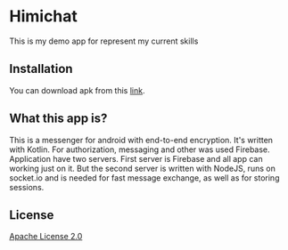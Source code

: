# Himichat

This is my demo app for represent my current skills

## Installation

You can download apk from this [link](https://vk.com/gladozzz).

## What this app is?

This is a messenger for android with end-to-end encryption. It's written with Kotlin. For authorization, messaging and other was used Firebase. 
Application have two servers. First server is Firebase and all app can working just on it. But the second server is written with NodeJS, runs on socket.io and is needed for fast message exchange, as well as for storing sessions.


## License
[Apache License 2.0](https://choosealicense.com/licenses/apache-2.0/)

